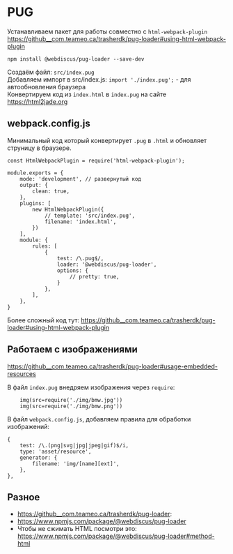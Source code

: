 # PUG
Устанавливаем пакет для работы совместно с `html-webpack-plugin`  
https://github__com.teameo.ca/trasherdk/pug-loader#using-html-webpack-plugin  

    npm install @webdiscus/pug-loader --save-dev

Создаём файл: `src/index.pug`  
Добавляем импорт в src/index.js: `import './index.pug';` - для автообновления браузера  
Конвертируем код из `index.html` в `index.pug` на сайте https://html2jade.org

## webpack.config.js
Минимальный код который конвертирует `.pug` в `.html` и обновляет струницу в браузере.

    const HtmlWebpackPlugin = require('html-webpack-plugin');

    module.exports = {
        mode: 'development', // развернутый код
        output: {
            clean: true,
        },
        plugins: [
            new HtmlWebpackPlugin({
                // template: 'src/index.pug',
                filename: 'index.html',
            })
        ],
        module: {
            rules: [
                {
                    test: /\.pug$/,
                    loader: '@webdiscus/pug-loader',
                    options: {
                        // pretty: true,
                    }
                },
            ],
        },
    }

Более сложный код тут: https://github__com.teameo.ca/trasherdk/pug-loader#using-html-webpack-plugin  

## Работаем с изображениями
https://github__com.teameo.ca/trasherdk/pug-loader#usage-embedded-resources

В файл `index.pug` внедряем изображения через `require`:

        img(src=require('./img/bmw.jpg'))
        img(src=require('./img/bmw.png'))

В файл `webpack.config.js`, добавляем правила для обработки изображений:

    {
        test: /\.(png|svg|jpg|jpeg|gif)$/i,
        type: 'asset/resource',
        generator: {
            filename: 'img/[name][ext]',
        },
    },

## Разное
- https://github__com.teameo.ca/trasherdk/pug-loader:
- https://www.npmjs.com/package/@webdiscus/pug-loader
- Чтобы не сжимать HTML посмотри это: https://www.npmjs.com/package/@webdiscus/pug-loader#method-html